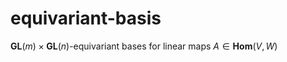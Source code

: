 # equivariant-basis
$\mathbf{GL}(m) \times \mathbf{GL}(n)$-equivariant bases for linear maps $A \in \mathbf{Hom}(V, W)$
